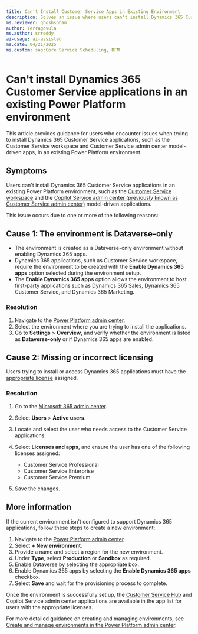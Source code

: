 ```yaml
---
title: Can't Install Customer Service Apps in Existing Environment
description: Solves an issue where users can't install Dynamics 365 Customer Service applications in an existing Power Platform environment.
ms.reviewer: ghoshsoham
author: Yerragovula
ms.author: srreddy
ai-usage: ai-assisted
ms.date: 04/21/2025
ms.custom: sap:Core Service Scheduling, DFM
---
```

# Can't install Dynamics 365 Customer Service applications in an existing Power Platform environment

This article provides guidance for users who encounter issues when trying to install Dynamics 365 Customer Service applications, such as the Customer Service workspace and Customer Service admin center model-driven apps, in an existing Power Platform environment.

## Symptoms

Users can't install Dynamics 365 Customer Service applications in an existing Power Platform environment, such as the [Customer Service workspace](/dynamics365/customer-service/implement/csw-overview?tabs=customerserviceadmincenter) and the [Copilot Service admin center (previously known as Customer Service admin center)](/dynamics365/customer-service/implement/cs-admin-center) model-driven applications.

This issue occurs due to one or more of the following reasons:

## Cause 1: The environment is Dataverse-only

- The environment is created as a Dataverse-only environment without enabling Dynamics 365 apps.
- Dynamics 365 applications, such as Customer Service workspace, require the environment to be created with the **Enable Dynamics 365 apps** option selected during the environment setup.
- The **Enable Dynamics 365 apps** option allows the environment to host first-party applications such as Dynamics 365 Sales, Dynamics 365 Customer Service, and Dynamics 365 Marketing.

### Resolution

1. Navigate to the [Power Platform admin center](https://admin.powerplatform.microsoft.com/).
2. Select the environment where you are trying to install the applications.
3. Go to **Settings** > **Overview**, and verify whether the environment is listed as **Dataverse-only** or if Dynamics 365 apps are enabled.

## Cause 2: Missing or incorrect licensing

Users trying to install or access Dynamics 365 applications must have the [appropriate license](https://www.microsoft.com/dynamics-365/products/customer-service/pricing) assigned.

### Resolution

1. Go to the [Microsoft 365 admin center](https://admin.microsoft.com/).
2. Select **Users** > **Active users**.
3. Locate and select the user who needs access to the Customer Service applications.
4. Select **Licenses and apps**, and ensure the user has one of the following licenses assigned:

    - Customer Service Professional
    - Customer Service Enterprise
    - Customer Service Premium

5. Save the changes.

## More information

If the current environment isn't configured to support Dynamics 365 applications, follow these steps to create a new environment:

1. Navigate to the [Power Platform admin center](https://admin.powerplatform.microsoft.com/).
2. Select **+ New environment**.
3. Provide a name and select a region for the new environment.
4. Under **Type**, select **Production** or **Sandbox** as required.
5. Enable Dataverse by selecting the appropriate box.
6. Enable Dynamics 365 apps by selecting the **Enable Dynamics 365 apps** checkbox.
7. Select **Save** and wait for the provisioning process to complete.

Once the environment is successfully set up, the [Customer Service Hub](/dynamics365/customer-service/implement/customer-service-hub-user-guide-basics) and Copilot Service admin center applications are available in the app list for users with the appropriate licenses.

For more detailed guidance on creating and managing environments, see [Create and manage environments in the Power Platform admin center](/power-platform/admin/create-environment).
